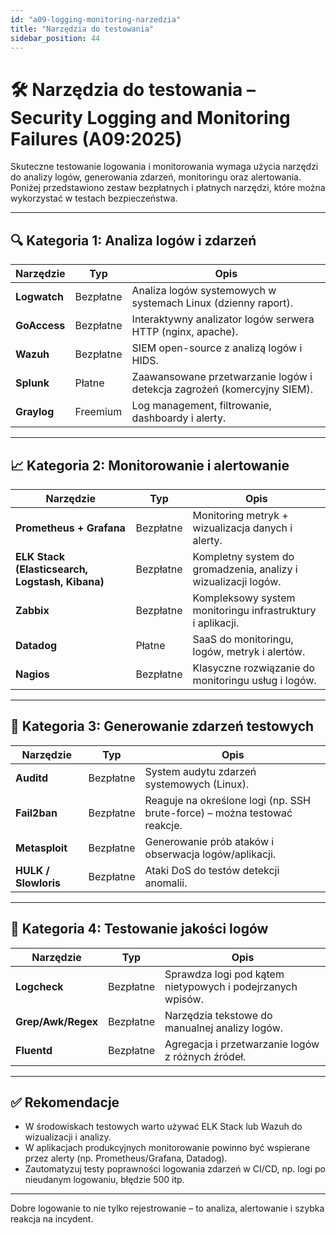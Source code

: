 ```yaml
---
id: "a09-logging-monitoring-narzedzia"
title: "Narzędzia do testowania"
sidebar_position: 44
---
```


# 🛠️ Narzędzia do testowania – Security Logging and Monitoring Failures (A09:2025)

Skuteczne testowanie logowania i monitorowania wymaga użycia narzędzi do analizy logów, generowania zdarzeń, monitoringu oraz alertowania. Poniżej przedstawiono zestaw bezpłatnych i płatnych narzędzi, które można wykorzystać w testach bezpieczeństwa.

---

## 🔍 Kategoria 1: Analiza logów i zdarzeń

| Narzędzie | Typ | Opis |
|----------|------|------|
| **Logwatch** | Bezpłatne | Analiza logów systemowych w systemach Linux (dzienny raport). |
| **GoAccess** | Bezpłatne | Interaktywny analizator logów serwera HTTP (nginx, apache). |
| **Wazuh** | Bezpłatne | SIEM open-source z analizą logów i HIDS. |
| **Splunk** | Płatne | Zaawansowane przetwarzanie logów i detekcja zagrożeń (komercyjny SIEM). |
| **Graylog** | Freemium | Log management, filtrowanie, dashboardy i alerty. |

---

## 📈 Kategoria 2: Monitorowanie i alertowanie

| Narzędzie | Typ | Opis |
|----------|------|------|
| **Prometheus + Grafana** | Bezpłatne | Monitoring metryk + wizualizacja danych i alerty. |
| **ELK Stack (Elasticsearch, Logstash, Kibana)** | Bezpłatne | Kompletny system do gromadzenia, analizy i wizualizacji logów. |
| **Zabbix** | Bezpłatne | Kompleksowy system monitoringu infrastruktury i aplikacji. |
| **Datadog** | Płatne | SaaS do monitoringu, logów, metryk i alertów. |
| **Nagios** | Bezpłatne | Klasyczne rozwiązanie do monitoringu usług i logów. |

---

## 🧪 Kategoria 3: Generowanie zdarzeń testowych

| Narzędzie | Typ | Opis |
|----------|------|------|
| **Auditd** | Bezpłatne | System audytu zdarzeń systemowych (Linux). |
| **Fail2ban** | Bezpłatne | Reaguje na określone logi (np. SSH brute-force) – można testować reakcje. |
| **Metasploit** | Bezpłatne | Generowanie prób ataków i obserwacja logów/aplikacji. |
| **HULK / Slowloris** | Bezpłatne | Ataki DoS do testów detekcji anomalii. |

---

## 🧩 Kategoria 4: Testowanie jakości logów

| Narzędzie | Typ | Opis |
|----------|------|------|
| **Logcheck** | Bezpłatne | Sprawdza logi pod kątem nietypowych i podejrzanych wpisów. |
| **Grep/Awk/Regex** | Bezpłatne | Narzędzia tekstowe do manualnej analizy logów. |
| **Fluentd** | Bezpłatne | Agregacja i przetwarzanie logów z różnych źródeł. |

---

## ✅ Rekomendacje

- W środowiskach testowych warto używać ELK Stack lub Wazuh do wizualizacji i analizy.
- W aplikacjach produkcyjnych monitorowanie powinno być wspierane przez alerty (np. Prometheus/Grafana, Datadog).
- Zautomatyzuj testy poprawności logowania zdarzeń w CI/CD, np. logi po nieudanym logowaniu, błędzie 500 itp.

---

Dobre logowanie to nie tylko rejestrowanie – to analiza, alertowanie i szybka reakcja na incydent.
